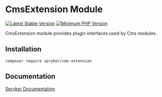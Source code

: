 # CmsExtension Module
[![Latest Stable Version](https://poser.pugx.org/spryker/cms-extension/v/stable.svg)](https://packagist.org/packages/spryker/cms-extension)
[![Minimum PHP Version](https://img.shields.io/badge/php-%3E%3D%207.4-8892BF.svg)](https://php.net/)

CmsExtension module provides plugin interfaces used by Cms modules.

## Installation

```
composer require spryker/cms-extension
```

## Documentation

[Spryker Documentation](https://docs.spryker.com)
